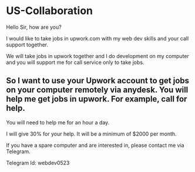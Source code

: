 # US-Collaboration

Hello Sir, how are you?

I would like to take jobs in upwork.com with my web dev skills and your call support together.

We will take jobs in upwork together and I do development on my computer and you will support me for call service only to take jobs.

## So I want to use your Upwork account to get jobs on your computer remotely via anydesk. You will help me get jobs in upwork. For example, call for help.
You will need to help me for an hour a day.

I will give 30% for your help. It will be a minimum of $2000 per month.

If you have a spare computer and are interested in, please contact me via Telegram.

Telegram Id: webdev0523
